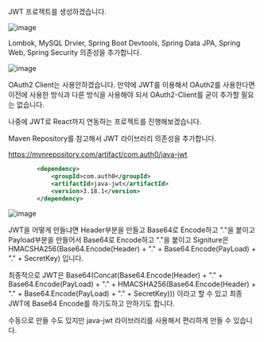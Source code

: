 JWT 프로젝트를 생성하겠습니다.

![image](https://user-images.githubusercontent.com/79847020/145770260-d0121539-e863-48e1-b19e-81538f07efaa.png)

Lombok, MySQL Drvier, Spring Boot Devtools, Spring Data JPA, Spring Web, Spring Security 의존성을 추가합니다.

![image](https://user-images.githubusercontent.com/79847020/145770699-21944316-4c9c-4d03-ad35-06645b5ef120.png)

OAuth2 Client는 사용안하겠습니다. 만약에 JWT를 이용해서 OAuth2를 사용한다면 이전에 사용한 방식과 다른 방식을 사용해야 되서 OAuth2-Client를 굳이 추가할 필요는 없습니다.

나중에 JWT로 React까지 연동하는 프로젝트를 진행해보겠습니다. 

Maven Repository를 참고해서 JWT 라이브러리 의존성을 추가합니다.

https://mvnrepository.com/artifact/com.auth0/java-jwt

```XML
        <dependency>
            <groupId>com.auth0</groupId>
            <artifactId>java-jwt</artifactId>
            <version>3.18.1</version>
        </dependency>
```

![image](https://user-images.githubusercontent.com/79847020/145771149-b7537ede-90a1-4633-80eb-63541cde7a7e.png)

JWT을 어떻게 만들냐면 Header부분을 만들고 Base64로 Encode하고 "."을 붙이고 Payload부분을 만들어서 Base64로 Encode하고 "."을 붙이고 
Signiture은 HMACSHA256(Base64.Encode(Header) + "." + Base64.Encode(PayLoad) + "." + SecretKey) 입니다.

최종적으로 JWT은 Base64(Concat(Base64.Encode(Header) + "." + Base64.Encode(PayLoad) + "." + HMACSHA256(Base64.Encode(Header) + "." + Base64.Encode(PayLoad) + "." + SecretKey))) 이라고 할 수 있고 최종 JWT에 Base64 Encode를 하기도하고 안하기도 합니다.

수동으로 만들 수도 있지만 java-jwt 라이브러리를 사용해서 편리하게 만들 수 있습니다.




